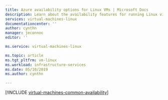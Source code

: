 ```yaml
---
title: Azure availability options for Linux VMs | Microsoft Docs
description: Learn about the availability features for running Linux virtual machines in Azure
services: virtual-machines-linux
documentationcenter: ''
author: cynthn
manager: jeconnoc
editor: ''

ms.service: virtual-machines-linux

ms.topic: article
ms.tgt_pltfrm: vm-linux
ms.workload: infrastructure-services
ms.date: 05/10/2019
ms.author: cynthn

---
```


[!INCLUDE [virtual-machines-common-availability](../../../includes/virtual-machines-common-availability.md)]

